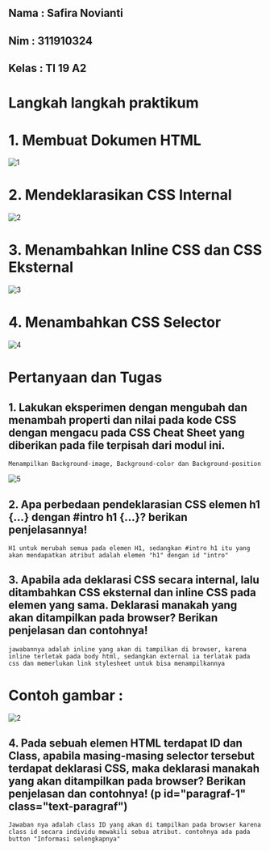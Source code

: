 ## Nama : Safira Novianti
## Nim  : 311910324
## Kelas : TI 19 A2

# Langkah langkah praktikum
# 1. Membuat Dokumen HTML
![1](https://user-images.githubusercontent.com/56381081/114271554-25556200-9a3c-11eb-91d9-e6bc2d51c0f9.png)

# 2. Mendeklarasikan CSS Internal
![2](https://user-images.githubusercontent.com/56381081/114271556-271f2580-9a3c-11eb-80fa-56de656bc55f.png)

# 3. Menambahkan Inline CSS dan CSS Eksternal
![3](https://user-images.githubusercontent.com/56381081/114271558-28505280-9a3c-11eb-8968-610dd02b9b8e.png)

# 4. Menambahkan CSS Selector
![4](https://user-images.githubusercontent.com/56381081/114271559-29817f80-9a3c-11eb-85a6-ec8d653dfbf9.png)


# Pertanyaan dan Tugas

## 1. Lakukan eksperimen dengan mengubah dan menambah properti dan nilai pada kode CSS dengan mengacu pada CSS Cheat Sheet yang diberikan pada file terpisah dari modul ini. 
```
Menampilkan Background-image, Background-color dan Background-position
```
![5](https://user-images.githubusercontent.com/56381081/114271560-2ab2ac80-9a3c-11eb-9e86-8e0720cb4e13.png)
## 2. Apa perbedaan pendeklarasian CSS elemen h1 {...} dengan #intro h1 {...}? berikan penjelasannya! 
```
H1 untuk merubah semua pada elemen H1, sedangkan #intro h1 itu yang akan mendapatkan atribut adalah elemen "h1" dengan id "intro"
```
## 3. Apabila ada deklarasi CSS secara internal, lalu ditambahkan CSS eksternal dan inline CSS pada elemen yang sama. Deklarasi manakah yang akan ditampilkan pada browser? Berikan penjelasan dan contohnya! 
```
jawabannya adalah inline yang akan di tampilkan di browser, karena inline terletak pada body html, sedangkan external ia terlatak pada css dan memerlukan link stylesheet untuk bisa menampilkannya
```
# Contoh gambar :
![2](https://user-images.githubusercontent.com/56381081/114271556-271f2580-9a3c-11eb-80fa-56de656bc55f.png)

## 4. Pada sebuah elemen HTML terdapat ID dan Class, apabila masing-masing selector tersebut terdapat deklarasi CSS, maka deklarasi manakah yang akan ditampilkan pada browser? Berikan penjelasan dan contohnya!  (p id="paragraf-1" class="text-paragraf") 
```
Jawaban nya adalah class ID yang akan di tampilkan pada browser karena class id secara individu mewakili sebua atribut. contohnya ada pada button "Informasi selengkapnya"
```

